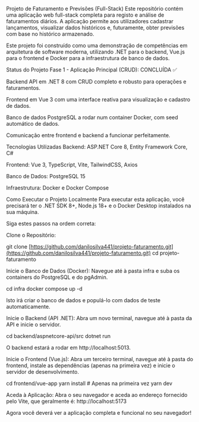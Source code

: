 Projeto de Faturamento e Previsões (Full-Stack)
Este repositório contém uma aplicação web full-stack completa para registo e análise de faturamentos diários. A aplicação permite aos utilizadores cadastrar lançamentos, visualizar dados históricos e, futuramente, obter previsões com base no histórico armazenado.

Este projeto foi construído como uma demonstração de competências em arquitetura de software moderna, utilizando .NET para o backend, Vue.js para o frontend e Docker para a infraestrutura de banco de dados.

Status do Projeto
Fase 1 - Aplicação Principal (CRUD): CONCLUÍDA ✅

Backend API em .NET 8 com CRUD completo e robusto para operações e faturamentos.

Frontend em Vue 3 com uma interface reativa para visualização e cadastro de dados.

Banco de dados PostgreSQL a rodar num container Docker, com seed automático de dados.

Comunicação entre frontend e backend a funcionar perfeitamente.

Tecnologias Utilizadas
Backend: ASP.NET Core 8, Entity Framework Core, C#

Frontend: Vue 3, TypeScript, Vite, TailwindCSS, Axios

Banco de Dados: PostgreSQL 15

Infraestrutura: Docker e Docker Compose

Como Executar o Projeto Localmente
Para executar esta aplicação, você precisará ter o .NET SDK 8+, Node.js 18+ e o Docker Desktop instalados na sua máquina.

Siga estes passos na ordem correta:

Clone o Repositório:

git clone [https://github.com/danilosilva441/projeto-faturamento.git](https://github.com/danilosilva441/projeto-faturamento.git)
cd projeto-faturamento

Inicie o Banco de Dados (Docker):
Navegue até à pasta infra e suba os containers do PostgreSQL e do pgAdmin.

cd infra
docker compose up -d

Isto irá criar o banco de dados e populá-lo com dados de teste automaticamente.

Inicie o Backend (API .NET):
Abra um novo terminal, navegue até à pasta da API e inicie o servidor.

cd backend/aspnetcore-api/src
dotnet run

O backend estará a rodar em http://localhost:5013.

Inicie o Frontend (Vue.js):
Abra um terceiro terminal, navegue até à pasta do frontend, instale as dependências (apenas na primeira vez) e inicie o servidor de desenvolvimento.

cd frontend/vue-app
yarn install  # Apenas na primeira vez
yarn dev

Aceda à Aplicação:
Abra o seu navegador e aceda ao endereço fornecido pelo Vite, que geralmente é:
http://localhost:5173

Agora você deverá ver a aplicação completa e funcional no seu navegador!
